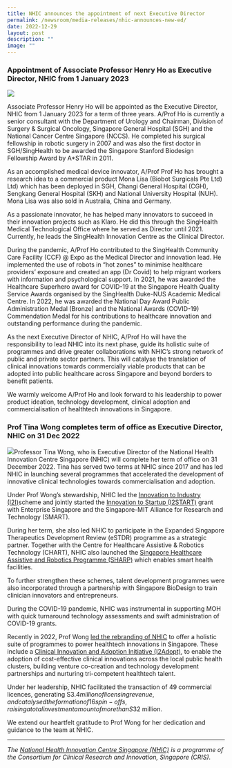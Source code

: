 ```yaml
---
title: NHIC announces the appointment of next Executive Director
permalink: /newsroom/media-releases/nhic-announces-new-ed/
date: 2022-12-29
layout: post
description: ""
image: ""
---
```

### Appointment of Associate Professor Henry Ho as Executive Director, NHIC from 1 January 2023

![](https://www.cris.sg/wp-content/uploads/2022/12/AProf-Henry-Ho.jpg)

Associate Professor Henry Ho will be appointed as the Executive Director, NHIC from 1 January 2023 for a term of three years. A/Prof Ho is currently a senior consultant with the Department of Urology and Chairman, Division of Surgery & Surgical Oncology, Singapore General Hospital (SGH) and the National Cancer Centre Singapore (NCCS). He completed his surgical fellowship in robotic surgery in 2007 and was also the first doctor in SGH/SingHealth to be awarded the Singapore Stanford Biodesign Fellowship Award by A\*STAR in 2011.

As an accomplished medical device innovator, A/Prof Prof Ho has brought a research idea to a commercial product Mona Lisa (Biobot Surgicals Pte Ltd) Ltd) which has been deployed in SGH, Changi General Hospital (CGH), Sengkang General Hospital (SKH) and National University Hospital (NUH). Mona Lisa was also sold in Australia, China and Germany.

As a passionate innovator, he has helped many innovators to succeed in their innovation projects such as Klaro. He did this through the SingHealth Medical Technological Office where he served as Director until 2021. Currently, he leads the SingHealth Innovation Centre as the Clinical Director.

During the pandemic, A/Prof Ho contributed to the SingHealth Community Care Facility (CCF) @ Expo as the Medical Director and innovation lead. He implemented the use of robots in “hot zones” to minimise healthcare providers’ exposure and created an app (Dr Covid) to help migrant workers with information and psychological support. In 2021, he was awarded the Healthcare Superhero award for COVID-19 at the Singapore Health Quality Service Awards organised by the SingHealth Duke-NUS Academic Medical Centre. In 2022, he was awarded the National Day Award Public Administration Medal (Bronze) and the National Awards (COVID-19) Commendation Medal for his contributions to healthcare innovation and outstanding performance during the pandemic.

As the next Executive Director of NHIC, A/Prof Ho will have the responsibility to lead NHIC into its next phase, guide its holistic suite of programmes and drive greater collaborations with NHIC’s strong network of public and private sector partners. This will catalyse the translation of clinical innovations towards commercially viable products that can be adopted into public healthcare across Singapore and beyond borders to benefit patients.

We warmly welcome A/Prof Ho and look forward to his leadership to power product ideation, technology development, clinical adoption and commercialisation of healthtech innovations in Singapore.

### Prof Tina Wong completes term of office as Executive Director, NHIC on 31 Dec 2022

![](https://www.cris.sg/wp-content/uploads/2022/12/Prof-Tina-Wong.jpg)Professor Tina Wong, who is Executive Director of the National Health Innovation Centre Singapore (NHIC) will complete her term of office on 31 December 2022. Tina has served two terms at NHIC since 2017 and has led NHIC in launching several programmes that accelerated the development of innovative clinical technologies towards commercialisation and adoption.  

Under Prof Wong’s stewardship, NHIC led the [Innovation to Industry (I2I)](https://nhic.sg/web/index.php/our-funding/industry-i2i)scheme and jointly started the [Innovation to Startup (I2START)](https://nhic.sg/web/index.php/our-funding/innovation-to-startup) grant with Enterprise Singapore and the Singapore-MIT Alliance for Research and Technology (SMART).

During her term, she also led NHIC to participate in the Expanded Singapore Therapeutics Development Review (eSTDR) programme as a strategic partner. Together with the Centre for Healthcare Assistive & Robotics Technology (CHART), NHIC also launched the [Singapore Healthcare Assistive and Robotics Programme (SHARP)](https://nhic.sg/web/index.php/collaborations/sharp-projects) which enables smart health facilities.

To further strengthen these schemes, talent development programmes were also incorporated through a partnership with Singapore BioDesign to train clinician innovators and entrepreneurs.

During the COVID-19 pandemic, NHIC was instrumental in supporting MOH with quick turnaround technology assessments and swift administration of COVID-19 grants.

Recently in 2022, Prof Wong [led the rebranding of NHIC](https://nhic.sg/web/index.php/about-us/our-identity) to offer a holistic suite of programmes to power healthtech innovations in Singapore. These include a [Clinical Innovation and Adoption Initiative (I2Adopt)](https://nhic.sg/web/index.php/our-funding/innovation-to-adopt), to enable the adoption of cost-effective clinical innovations across the local public health clusters, building venture co-creation and technology development partnerships and nurturing tri-competent healthtech talent.

Under her leadership, NHIC facilitated the transaction of 49 commercial licences, generating S$3.4 million of licensing revenue, and catalysed the formation of 16 spin-offs, raising a total investment amount of more than S$32 million.

We extend our heartfelt gratitude to Prof Wong for her dedication and guidance to the team at NHIC.

* * *

_The [National Health Innovation Centre Singapore (NHIC)](https://nhic.sg/) is a programme of the Consortium for Clinical Research and Innovation, Singapore (CRIS)._